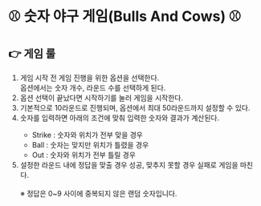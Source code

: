 # ⚾ 숫자 야구 게임(Bulls And Cows) ⚾

## 👉 게임 룰
<ol>
<li>
  게임 시작 전 게임 진행을 위한 옵션을 선택한다.
  <br />
  옵션에서는 숫자 개수, 라운드 수를 선택하게 된다.
</li>
<li>옵션 선택이 끝났다면 시작하기를 눌러 게임을 시작한다.</li>
<li>
  기본적으로 10라운드로 진행되며, 옵션에서 최대 50라운드까지 설정할 수
  있다.
</li>
<li>
  숫자를 입력하면 아래의 조건에 맞춰 입력한 숫자와 결과가 계산된다.
</li>
<ul>
  <li>Strike : 숫자와 위치가 전부 맞을 경우</li>
  <li>Ball : 숫자는 맞지만 위치가 틀렸을 경우</li>
  <li>Out : 숫자와 위치가 전부 틀릴 경우</li>
</ul>
<li>
  설정한 라운드 내에 정답을 맞출 경우 성공, 맞추지 못할 경우 실패로
  게임을 마친다.
</li>
<br />
<span
  css={css`
    color: red;
    margin-left: -20px;
    font-size: 14px;
  `}
>
  ※ 정답은 0~9 사이에 중복되지 않은 랜덤 숫자입니다.
</span>
</ol>
